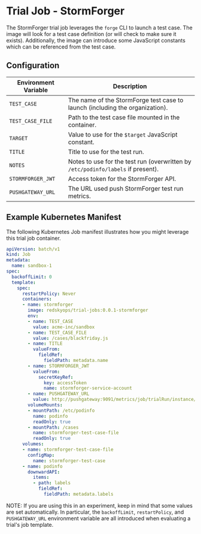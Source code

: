 # Trial Job - StormForger

The StormForger trial job leverages the `forge` CLI to launch a test case. The image will look for a test case definition (or will check to make sure it exists). Additionally, the image can introduce some JavaScript constants which can be referenced from the test case.

## Configuration

| Environment Variable | Description |
| -------------------- | ----------- |
| `TEST_CASE`           | The name of the StormForge test case to launch (including the organization). |
| `TEST_CASE_FILE`       | Path to the test case file mounted in the container. |
| `TARGET`             | Value to use for the `$target` JavaScript constant. |
| `TITLE`              | Title to use for the test run. |
| `NOTES`              | Notes to use for the test run (overwritten by `/etc/podinfo/labels` if present). |
| `STORMFORGER_JWT`    | Access token for the StormForger API. |
| `PUSHGATEWAY_URL`    | The URL used push StormForger test run metrics. |

## Example Kubernetes Manifest

The following Kubernetes Job manifest illustrates how you might leverage this trial job container.

```yaml
apiVersion: batch/v1
kind: Job
metadata:
  name: sandbox-1
spec:
  backoffLimit: 0
  template:
    spec:
      restartPolicy: Never
      containers:
      - name: stormforger
        image: redskyops/trial-jobs:0.0.1-stormforger
        env:
        - name: TEST_CASE
          value: acme-inc/sandbox
        - name: TEST_CASE_FILE
          value: /cases/blackfriday.js
        - name: TITLE
          valueFrom:
            fieldRef:
              fieldPath: metadata.name
        - name: STORMFORGER_JWT
          valueFrom:
            secretKeyRef:
              key: accessToken
              name: stormforger-service-account
        - name: PUSHGATEWAY_URL
          value: http://pushgateway:9091/metrics/job/trialRun/instance/sandbox-1
        volumeMounts:
        - mountPath: /etc/podinfo
          name: podinfo
          readOnly: true
        - mountPath: /cases
          name: stormforger-test-case-file
          readOnly: true
      volumes:
      - name: stormforger-test-case-file
        configMap:
          name: stormforger-test-case
      - name: podinfo
        downwardAPI:
          items:
          - path: labels
            fieldRef:
              fieldPath: metadata.labels
```

NOTE: If you are using this in an experiment, keep in mind that some values are set automatically. In particular, the `backoffLimit`, `restartPolicy`, and `PUSHGATEWAY_URL` environment variable are all introduced when evaluating a trial's job template.
